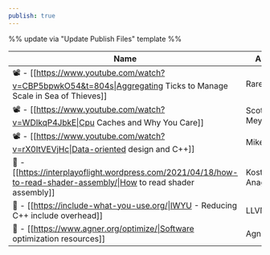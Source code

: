 ```yaml
---
publish: true
---
```


%% update via "Update Publish Files" template %% 

| Name                                                                                                                 | Author            |
| -------------------------------------------------------------------------------------------------------------------- | ----------------- |
| 📽️ - [[https://www.youtube.com/watch?v=CBP5bpwkO54&t=804s\|Aggregating Ticks to Manage Scale in Sea of Thieves]]    | Rare              |
| 📽️ - [[https://www.youtube.com/watch?v=WDIkqP4JbkE\|Cpu Caches and Why You Care]]                                   | Scott Meyers      |
| 📽️ - [[https://www.youtube.com/watch?v=rX0ItVEVjHc\|Data-oriented design and C++]]                                  | Mike Acton        |
| 📰 - [[https://interplayoflight.wordpress.com/2021/04/18/how-to-read-shader-assembly/\|How to read shader assembly]] | Kostas Anagnostou |
| 📰 - [[https://include-what-you-use.org/\|IWYU - Reducing C++ include overhead]]                                     | LLVM              |
| 📰 - [[https://www.agner.org/optimize/\|Software optimization resources]]                                            | Agner Fog         |
